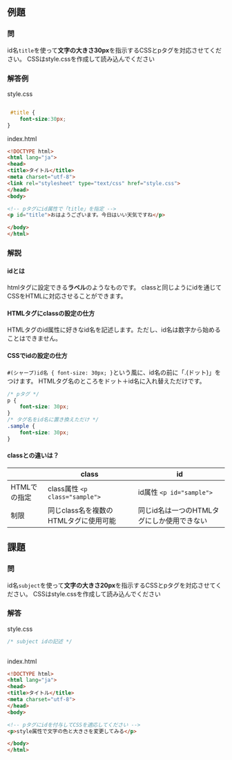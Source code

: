 ## 例題

### 問

id名`title`を使って**文字の大きさ30px**を指示するCSSとpタグを対応させてください。
CSSはstyle.cssを作成して読み込んでください

### 解答例
style.css

```css

 #title {
    font-size:30px;
}
```

index.html
```html
<!DOCTYPE html>
<html lang="ja">
<head>
<title>タイトル</title>
<meta charset="utf-8">
<link rel="stylesheet" type="text/css" href="style.css"> 
</head>
<body>

<!-- pタグにid属性で「title」を指定 -->
<p id="title">おはようございます。今日はいい天気ですね</p>

</body>
</html>
```

### 解説

#### idとは
htmlタグに設定できる**ラベル**のようなものです。
classと同じようにidを通じてCSSをHTMLに対応させることができます。


#### HTMLタグにclassの設定の仕方
HTMLタグのid属性に好きなid名を記述します。ただし、id名は数字から始めることはできません。

#### CSSでidの設定の仕方
`#(シャープ)id名 { font-size: 30px; }`という風に、id名の前に「.(ドット)」をつけます。
HTMLタグ名のところをドット＋id名に入れ替えただけです。


```css
/* pタグ */
p {    
    font-size: 30px;
}
/* タグ名をid名に置き換えただけ */
.sample {    
    font-size: 30px;
}
```

#### classとの違いは？
| |class|id|
| --- | --- | --- |
| HTMLでの指定 | class属性 `<p class="sample">` | id属性 `<p id="sample">` |
| 制限 | 同じclass名を複数のHTMLタグに使用可能 | 同じid名は一つのHTMLタグにしか使用できない  |
 

## 課題

### 問
id名`subject`を使って**文字の大きさ20px**を指示するCSSとpタグを対応させてください。
CSSはstyle.cssを作成して読み込んでください

### 解答

style.css
```css
/* subject idの記述 */
 
```

index.html
```html
<!DOCTYPE html>
<html lang="ja">
<head>
<title>タイトル</title>
<meta charset="utf-8">
</head>
<body>

<!-- pタグにidを付与してCSSを適応してください -->
<p>style属性で文字の色と大きさを変更してみる</p>

</body>
</html>
```